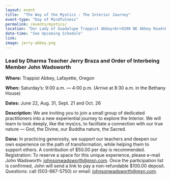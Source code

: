 ```yaml
---
layout: event
title:  "The Way of the Mystics : The Interior Journey"
event-type: "Day of Mindfulness"
permalink: /events/mystics/
location: "Our Lady of Guadalupe Trappist Abbey<br>9200 NE Abbey Road<br>Carlton , OR"
date-time: "See Upcoming Schedule"
link: 
image: jerry-abbey.png
---
```


### Lead by Dharma Teacher Jerry Braza and Order of Interbeing Member John Wadsworth 

<strong>Where:</strong>  Trappist Abbey, Lafayette, Oregon 
  
<strong> When:</strong>  Saturday’s: 9:00 a.m. — 4:00 p.m. (Arrive at 8:30 a.m. in the Bethany House) 

<strong> Dates:</strong>  June 22, Aug. 31, Sept. 21 and Oct. 26

<strong>Description:</strong> We are inviting you to join a small group of dedicated practitioners into a new experiential journey to explore the Interior. We will learn to look deeply, like the mys)cs, to facilitate a connection with our true nature — God, the Divine, our Buddha nature, the Sacred.

<Strong>Dana:</strong> In practicing generosity, we support our teachers and deepen our own experience on the path of transformation, while helping them to support others. A contribution of $50.00 per day is recommended. Registration: To reserve a space for this unique experience, please e-mail John Wadsworth: <johnsonwadsworth@msn.com>. Once the participation list is confirmed, John will send a link to pay a non-refundable $100.00 deposit. Questions: call (503-887-5750) or email: <johnsonwadsworth@msn.com>.
